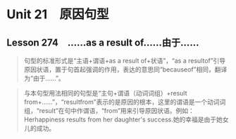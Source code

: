 ﻿ # Unit 21　原因句型
 ## Lesson 274　……as a result of……由于……
 
> 句型的标准形式是“主语+谓语+as a result of+状语”，“as a resultof”引导原因状语，置于句首起强调的作用，表达的意思同“becauseof”相同，翻译为“由于……”。

> 与本句型用法相同的句型是“主句+谓语（动词词组）+result from+……”，“resultfrom”表示的是原因的根本，这里的谓语是一个动词词组，“result”在句中作谓语，“from”用来引导原因状语。例如：Herhappiness results from her daughter's success.她的幸福是由于她女儿的成功。


 